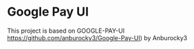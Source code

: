 # Google Pay UI 
This project is based on GOOGLE-PAY-UI
https://github.com/anburocky3/Google-Pay-UI) by Anburocky3
